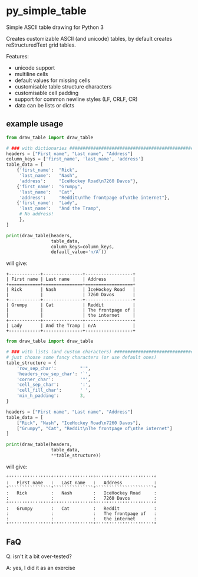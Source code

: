 # py_simple_table

Simple ASCII table drawing for Python 3

Creates customizable ASCII (and unicode) tables, 
by default creates reStructuredText grid tables.

Features:
  - unicode support
  - multiline cells
  - default values for missing cells
  - customisable table structure characters
  - customisable cell padding
  - support for common newline styles (LF, CRLF, CR)
  - data can be lists or dicts


## example usage

```python
from draw_table import draw_table

# ### with dictionaries ##################################################
headers = ["First name", "Last name", "Address"]
column_keys = ['first_name', 'last_name', 'address']
table_data = [
    {'first_name':  "Rick",
     'last_name':   "Nash",
     'address':     "IceHockey Road\n7260 Davos"},
    {'first_name':  "Grumpy",
     'last_name':   "Cat",
     'address':     "Reddit\nThe frontpage of\nthe internet"},
    {'first_name':  "Lady",
     'last_name':   "And the Tramp",
     # No address!
     },
]

print(draw_table(headers,
                 table_data,
                 column_keys=column_keys,
                 default_value='n/A'))

```

will give:

```
+------------+---------------+------------------+
| First name | Last name     | Address          |
+============+===============+==================+
| Rick       | Nash          | IceHockey Road   |
|            |               | 7260 Davos       |
+------------+---------------+------------------+
| Grumpy     | Cat           | Reddit           |
|            |               | The frontpage of |
|            |               | the internet     |
+------------+---------------+------------------+
| Lady       | And the Tramp | n/A              |
+------------+---------------+------------------+
```

```python
from draw_table import draw_table

# ### with lists (and custom characters) #################################
# just choose some fancy characters (or use default ones)
table_structure = {
    'row_sep_char':         "'",
    'headers_row_sep_char': '`',
    'corner_char':          '°',
    'cell_sep_char':        ':',
    'cell_fill_char':       ' ',
    'min_h_padding':        3,
}

headers = ["First name", "Last name", "Address"]
table_data = [
    ["Rick", "Nash", "IceHockey Road\n7260 Davos"],
    ["Grumpy", "Cat", "Reddit\nThe frontpage of\nthe internet"]
]

print(draw_table(headers,
                 table_data,
                 **table_structure))
```

will give:

```
°''''''''''''''''°'''''''''''''''°''''''''''''''''''''''°
:   First name   :   Last name   :   Address            :
°````````````````°```````````````°``````````````````````°
:   Rick         :   Nash        :   IceHockey Road     :
:                :               :   7260 Davos         :
°''''''''''''''''°'''''''''''''''°''''''''''''''''''''''°
:   Grumpy       :   Cat         :   Reddit             :
:                :               :   The frontpage of   :
:                :               :   the internet       :
°''''''''''''''''°'''''''''''''''°''''''''''''''''''''''°
```

## FaQ

Q: isn't it a bit over-tested?

A: yes, I did it as an exercise
